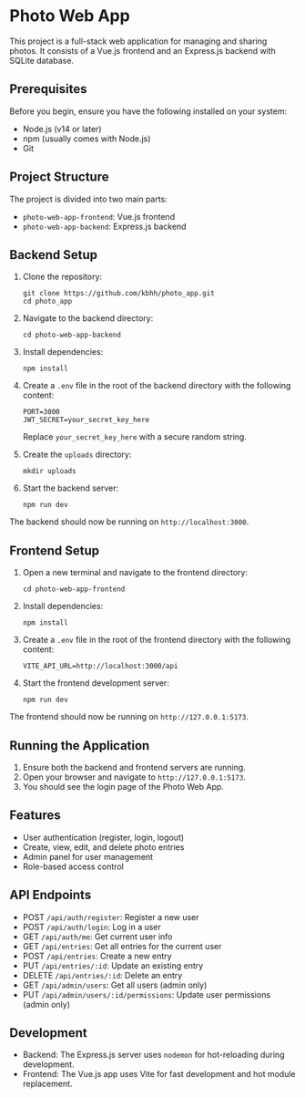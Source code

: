 # Photo Web App

This project is a full-stack web application for managing and sharing photos. It consists of a Vue.js frontend and an Express.js backend with SQLite database.

## Prerequisites

Before you begin, ensure you have the following installed on your system:
- Node.js (v14 or later)
- npm (usually comes with Node.js)
- Git

## Project Structure

The project is divided into two main parts:
- `photo-web-app-frontend`: Vue.js frontend
- `photo-web-app-backend`: Express.js backend

## Backend Setup

1. Clone the repository:
   ```
   git clone https://github.com/kbhh/photo_app.git
   cd photo_app
   ```

2. Navigate to the backend directory:
   ```
   cd photo-web-app-backend
   ```

3. Install dependencies:
   ```
   npm install
   ```

4. Create a `.env` file in the root of the backend directory with the following content:
   ```
   PORT=3000
   JWT_SECRET=your_secret_key_here
   ```
   Replace `your_secret_key_here` with a secure random string.

5. Create the `uploads` directory:
   ```
   mkdir uploads
   ```

6. Start the backend server:
   ```
   npm run dev
   ```

The backend should now be running on `http://localhost:3000`.

## Frontend Setup

1. Open a new terminal and navigate to the frontend directory:
   ```
   cd photo-web-app-frontend
   ```

2. Install dependencies:
   ```
   npm install
   ```

3. Create a `.env` file in the root of the frontend directory with the following content:
   ```
   VITE_API_URL=http://localhost:3000/api
   ```

4. Start the frontend development server:
   ```
   npm run dev
   ```

The frontend should now be running on `http://127.0.0.1:5173`.

## Running the Application

1. Ensure both the backend and frontend servers are running.
2. Open your browser and navigate to `http://127.0.0.1:5173`.
3. You should see the login page of the Photo Web App.

## Features

- User authentication (register, login, logout)
- Create, view, edit, and delete photo entries
- Admin panel for user management
- Role-based access control

## API Endpoints

- POST `/api/auth/register`: Register a new user
- POST `/api/auth/login`: Log in a user
- GET `/api/auth/me`: Get current user info
- GET `/api/entries`: Get all entries for the current user
- POST `/api/entries`: Create a new entry
- PUT `/api/entries/:id`: Update an existing entry
- DELETE `/api/entries/:id`: Delete an entry
- GET `/api/admin/users`: Get all users (admin only)
- PUT `/api/admin/users/:id/permissions`: Update user permissions (admin only)

## Development

- Backend: The Express.js server uses `nodemon` for hot-reloading during development.
- Frontend: The Vue.js app uses Vite for fast development and hot module replacement.


